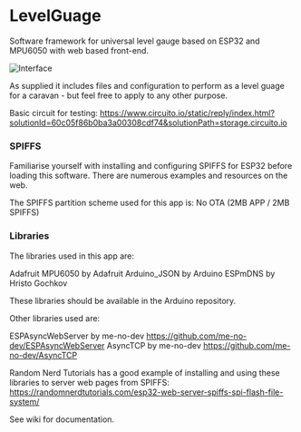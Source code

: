 # LevelGuage
Software framework for universal level gauge based on ESP32 and MPU6050 with web based front-end.

![Interface](https://www.dropbox.com/s/crtm2t1ajzf0lm2/ExampleTilt.jpg?raw=1)

As supplied it includes files and configuration to perform as a level guage for a caravan - but feel free to apply to any other purpose.

Basic circuit for testing:
https://www.circuito.io/static/reply/index.html?solutionId=60c05f86b0ba3a00308cdf74&solutionPath=storage.circuito.io

### SPIFFS

Familiarise yourself with installing and configuring SPIFFS for ESP32 before loading this software.  There are numerous examples and resources on the web.

The SPIFFS partition scheme used for this app is: No OTA (2MB APP / 2MB SPIFFS)

### Libraries

The libraries used in this app are:

  Adafruit MPU6050 by Adafruit
  Arduino_JSON by Arduino
  ESPmDNS by Hristo Gochkov
  
These libraries should be available in the Arduino repository.

Other libraries used are:

  ESPAsyncWebServer by me-no-dev https://github.com/me-no-dev/ESPAsyncWebServer
  AsyncTCP by me-no-dev https://github.com/me-no-dev/AsyncTCP
  
Random Nerd Tutorials has a good example of installing and using these libraries to server web pages from SPIFFS: https://randomnerdtutorials.com/esp32-web-server-spiffs-spi-flash-file-system/
  

See wiki for documentation.
